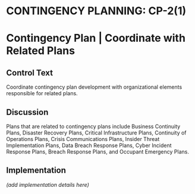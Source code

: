 # CONTINGENCY PLANNING: CP-2(1)
# Contingency Plan | Coordinate with Related Plans

## Control Text

Coordinate contingency plan development with organizational elements responsible for related plans.

## Discussion

Plans that are related to contingency plans include Business Continuity Plans, Disaster Recovery Plans, Critical Infrastructure Plans, Continuity of Operations Plans, Crisis Communications Plans, Insider Threat Implementation Plans, Data Breach Response Plans, Cyber Incident Response Plans, Breach Response Plans, and Occupant Emergency Plans.

## Implementation

_(add implementation details here)_